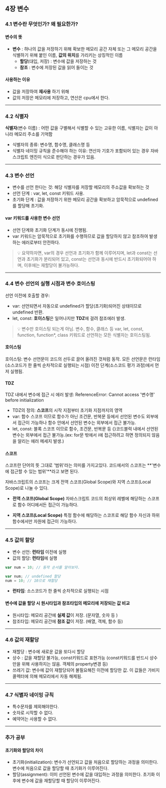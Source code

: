 ## 4장 변수

### 4.1 변수란 무엇인가? 왜 필요한가?
#### 변수의 뜻
- **변수** : 하나의 값을 저장하기 위해 확보한 메모리 공간 자체 또는 그 메모리 공간을 식별하기 위해 붙인 이름, **값의 위치**를 가리키는 상징적인 이름
  - **할당**(대입, 저장) : 변수에 값을 저장하는 것
  - **참조** : 변수에 저장된 값을 읽어 들이는 것
#### 사용하는 이유
- 값을 저장하여 **재사용** 하기 위해
- 값의 저장은 메모리에 저장하고, 연산은 cpu에서 한다.
---
### 4.2 식별자
**식별자**(변수 이름) : 어떤 값을 구별해서 식별할 수 있는 고유한 이름, 식별자는 값이 아니라 메모리 주소를 기억함
- 식별자의 종류: 변수명, 함수명, 클래스명 등
- 식별자 네이밍 규칙을 준수해야 하는 이유: 연산자 기호가 포함되어 있는 경우 자바스크립트 엔진이 식으로 판단하는 경우가 있음.

---
### 4.3 변수 선언
- 변수를 선언 한다는 것: 해당 식별자를 저장할 메모리의 주소값을 확보하는 것
-  선언 단계 : var, let, const 키워드 사용.
- 초기화 단계 : 값을 저장하기 위한 메모리 공간을 확보하고 암묵적으로 undefined를 할당해 초기화.

####  var 키워드를 사용한 변수 선언
- 선언 단계와 초기화 단계가 동시에 진행됨.
- var 키워드는 암묵적으로 초기화를 수행하므로 값을 할당하지 않고 참조하여 발생하는 에러로부터 안전하다.  

> 💡 요약하자면, var의 경우 선언과 초기화가 함께 이루어지며, let과 const는 선언과 초기화가 분리되어 있고, const는 선언과 동시에 반드시 초기화되어야 하며, 이후에는 재할당이 불가능하다.

---
### 4.4 변수 선언의 실행 시점과 변수 호이스팅
선언 이전에 호출할 경우:

- var: 선언되면서 자동으로 undefined가 할당(초기화)되어진 상태이므로 undefined 반환.
- let, const: **호이스팅**은 일어나지만 **TDZ**에 걸려 참조에러 발생.

> 💡 변수만 호이스팅 되는게 아님. 변수, 함수, 클래스 등 var, let, const, function, function*, class 키워드로 선언하는 모든 식별자는 호이스팅됨.

#### 호이스팅
호이스팅: 변수 선언문이 코드의 선두로 끌어 올려진 것처럼 동작.
            모든 선언문은 런타임(소스코드가 한 줄씩 순차적으로 실행되는 시점)
            이전 단계(소스코드 평가 과정)에서 먼저 실행됨.

#### TDZ
TDZ 내에서 변수에 접근 시 에러 발생: ReferenceError: Cannot access '변수명' before initialization

- TDZ의 정의: **스코프**의 시작 지점부터 초기화 지점까지의 영역
- var: 함수 스코프 이므로 함수가 아닌 조건문, 반복문 등에서 선언된 변수도 외부에서 접근이 가능하나 함수 안에서 선언된 변수는 외부에서 접근 불가능.
- let, const: 블록 스코프 이므로 함수, 조건문, 반복문 등 {}코드블럭 내에서 선언된 변수는 외부에서 접근 불가능.(ex: for문 밖에서 i에 접근하려고 하면 정의되지 않음을 알리는 에러 메세지 발생.)

#### 스코프
스코프란 단어의 뜻 그대로 '범위'라는 의미를 가지고있다. 코드에서의 스코프는 **'변수에 접근할 수 있는 범위'**라고 보면 된다.

자바스크립트의 스코프는 크게 전역 스코프(Global Scope)와 지역 스코프(Local Scope)로 나눌 수 있다.

- **전역 스코프(Global Scope)**
자바스크립트 코드의 최상위 레벨에 해당하는 스코프로 함수 어디에서든 접근이 가능하다.

- **지역 스코프(Local Scope)**
특정 함수에 해당하는 스코프로 해당 함수 자신과 하위 함수에서만 자원에 접근이 가능하다.

---
### 4.5 값의 할당
- 변수 선언: **런타임** 이전에 실행
- 값의 할당: **런타임**에 실행
```js
var num = 10; // 동작 순서를 알아보자.

var num; // undefined 할당
num = 10; // 10으로 재할당
```
- **런타임**: 소스코드가 한 줄씩 순차적으로 실행되는 시점

#### 변수에 값을 할당 시 원시타입과 참조타입의 메모리에 저장되는 값 비교
- 원시타입: 메모리 공간에 **실제 값**이 저장. (문자열, 숫자 등 )
- 참조타입: 메모리 공간에 **참조 값**이 저장. (배열, 객체, 함수 등)


---
### 4.6 값의 재할당
- 재할당 : 변수에 새로운 값을 또다시 할당
- 상수 : 값을 재할당 불가능, const키워드로 표현가능 (const키워드를 반드시 상수만을 위해 사용하지는 않음. 객체의 property변경 등) 
- 쓰레기 값: 변수에 값이 재할당되어 불필요해진 이전에 할당한 값. 이 값들은 가비지 콜렉터에 의해 메모리에서 자동 해제됨.

---
### 4.7 식별자 네이밍 규칙
- 특수문자를 제외해야한다.
- 숫자로 시작할 수 없다.
- 예약어는 사용할 수 없다.

---
### 추가 공부

#### 초기화와 할당의 차이
- 초기화(initialization): 변수가 선언되고 값을 처음으로 할당하는 과정을 의미한다. 변수에 처음으로 값을 할당할 때 초기화가 이루어진다.
- 할당(assignment): 이미 선언된 변수에 값을 대입하는 과정을 의미한다. 초기화 이후에 변수에 값을 재할당할 때 할당이 이루어진다.
